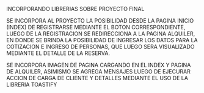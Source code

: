 INCORPORANDO LIBRERIAS SOBRE PROYECTO FINAL

SE INCORPORA AL PROYECTO LA POSIBILIDAD DESDE LA PAGINA INICIO (INDEX) DE REGISTRARSE MEDIANTE EL BOTON CORRESPONDIENTE, LUEGO DE LA REGISTRACION SE REDIRECCIONA A LA PAGINA ALQUILER, EN DONDE SE BRINDA LA POSIBILIDAD DE INGRESAR LOS DATOS PARA LA COTIZACION E INGRESO DE PERSONAS, QUE LUEGO SERA VISUALIZADO MEDIANTE EL DETALLE DE LA RESERVA.

SE INCORPORA IMAGEN DE PAGINA CARGANDO EN EL INDEX Y PAGINA DE ALQUILER, ASIMISMO SE AGREGA MENSAJES LUEGO DE EJECURAR ACCION DE CARGA DE CLIENTE Y DETALLES MEDIANTE EL USO DE LA LIBRERIA TOASTIFY